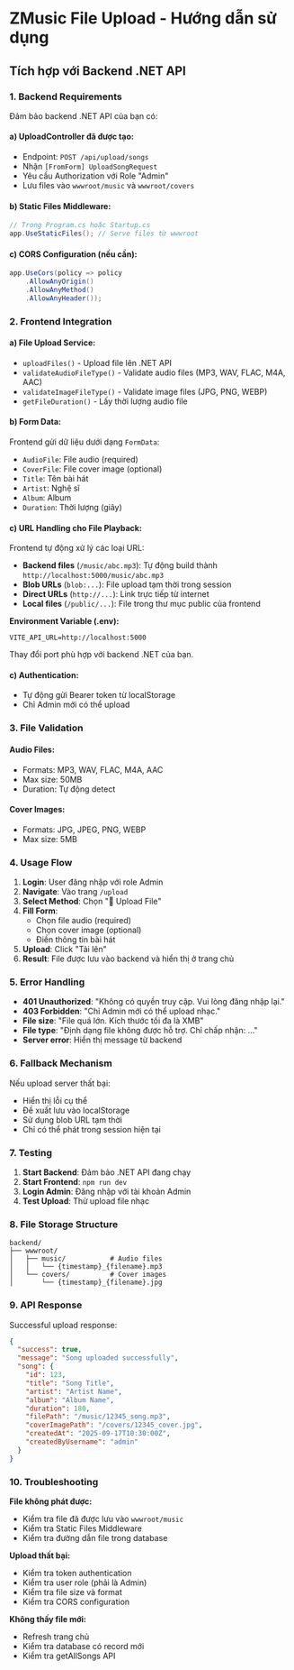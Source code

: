 # ZMusic File Upload - Hướng dẫn sử dụng

## Tích hợp với Backend .NET API

### 1. Backend Requirements

Đảm bảo backend .NET API của bạn có:

#### a) UploadController đã được tạo:

- Endpoint: `POST /api/upload/songs`
- Nhận `[FromForm] UploadSongRequest`
- Yêu cầu Authorization với Role "Admin"
- Lưu files vào `wwwroot/music` và `wwwroot/covers`

#### b) Static Files Middleware:

```csharp
// Trong Program.cs hoặc Startup.cs
app.UseStaticFiles(); // Serve files từ wwwroot
```

#### c) CORS Configuration (nếu cần):

```csharp
app.UseCors(policy => policy
    .AllowAnyOrigin()
    .AllowAnyMethod()
    .AllowAnyHeader());
```

### 2. Frontend Integration

#### a) File Upload Service:

- `uploadFiles()` - Upload file lên .NET API
- `validateAudioFileType()` - Validate audio files (MP3, WAV, FLAC, M4A, AAC)
- `validateImageFileType()` - Validate image files (JPG, PNG, WEBP)
- `getFileDuration()` - Lấy thời lượng audio file

#### b) Form Data:

Frontend gửi dữ liệu dưới dạng `FormData`:

- `AudioFile`: File audio (required)
- `CoverFile`: File cover image (optional)
- `Title`: Tên bài hát
- `Artist`: Nghệ sĩ
- `Album`: Album
- `Duration`: Thời lượng (giây)

#### c) URL Handling cho File Playback:

Frontend tự động xử lý các loại URL:

- **Backend files** (`/music/abc.mp3`): Tự động build thành `http://localhost:5000/music/abc.mp3`
- **Blob URLs** (`blob:...`): File upload tạm thời trong session
- **Direct URLs** (`http://...`): Link trực tiếp từ internet
- **Local files** (`/public/...`): File trong thư mục public của frontend

**Environment Variable (.env):**

```
VITE_API_URL=http://localhost:5000
```

Thay đổi port phù hợp với backend .NET của bạn.

#### c) Authentication:

- Tự động gửi Bearer token từ localStorage
- Chỉ Admin mới có thể upload

### 3. File Validation

#### Audio Files:

- Formats: MP3, WAV, FLAC, M4A, AAC
- Max size: 50MB
- Duration: Tự động detect

#### Cover Images:

- Formats: JPG, JPEG, PNG, WEBP
- Max size: 5MB

### 4. Usage Flow

1. **Login**: User đăng nhập với role Admin
2. **Navigate**: Vào trang `/upload`
3. **Select Method**: Chọn "📁 Upload File"
4. **Fill Form**:
   - Chọn file audio (required)
   - Chọn cover image (optional)
   - Điền thông tin bài hát
5. **Upload**: Click "Tải lên"
6. **Result**: File được lưu vào backend và hiển thị ở trang chủ

### 5. Error Handling

- **401 Unauthorized**: "Không có quyền truy cập. Vui lòng đăng nhập lại."
- **403 Forbidden**: "Chỉ Admin mới có thể upload nhạc."
- **File size**: "File quá lớn. Kích thước tối đa là XMB"
- **File type**: "Định dạng file không được hỗ trợ. Chỉ chấp nhận: ..."
- **Server error**: Hiển thị message từ backend

### 6. Fallback Mechanism

Nếu upload server thất bại:

- Hiển thị lỗi cụ thể
- Đề xuất lưu vào localStorage
- Sử dụng blob URL tạm thời
- Chỉ có thể phát trong session hiện tại

### 7. Testing

1. **Start Backend**: Đảm bảo .NET API đang chạy
2. **Start Frontend**: `npm run dev`
3. **Login Admin**: Đăng nhập với tài khoản Admin
4. **Test Upload**: Thử upload file nhạc

### 8. File Storage Structure

```
backend/
├── wwwroot/
│   ├── music/           # Audio files
│   │   └── {timestamp}_{filename}.mp3
│   └── covers/          # Cover images
│       └── {timestamp}_{filename}.jpg
```

### 9. API Response

Successful upload response:

```json
{
  "success": true,
  "message": "Song uploaded successfully",
  "song": {
    "id": 123,
    "title": "Song Title",
    "artist": "Artist Name",
    "album": "Album Name",
    "duration": 180,
    "filePath": "/music/12345_song.mp3",
    "coverImagePath": "/covers/12345_cover.jpg",
    "createdAt": "2025-09-17T10:30:00Z",
    "createdByUsername": "admin"
  }
}
```

### 10. Troubleshooting

**File không phát được:**

- Kiểm tra file đã được lưu vào `wwwroot/music`
- Kiểm tra Static Files Middleware
- Kiểm tra đường dẫn file trong database

**Upload thất bại:**

- Kiểm tra token authentication
- Kiểm tra user role (phải là Admin)
- Kiểm tra file size và format
- Kiểm tra CORS configuration

**Không thấy file mới:**

- Refresh trang chủ
- Kiểm tra database có record mới
- Kiểm tra getAllSongs API
